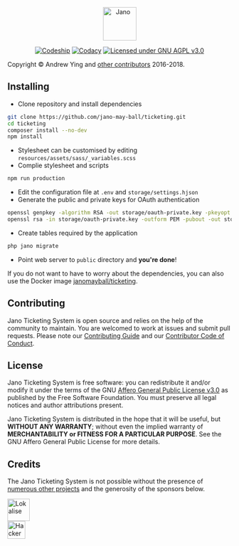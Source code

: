<p align="center"><img src="https://raw.githubusercontent.com/jano-may-ball/ticketing/master/logo.png" height="75" alt="Jano"></p>

<p align="center">
<a href="https://app.codeship.com/projects/319077"><img src="https://img.shields.io/codeship/ee9f4010-e46c-0136-4bf8-2a01672139f5/master.svg" alt="Codeship"></a>
 <a href="https://www.codacy.com/app/jano/ticketing?utm_source=github.com&amp;utm_medium=referral&amp;utm_content=jano-may-ball/ticketing&amp;utm_campaign=Badge_Grade"><img src="https://img.shields.io/codacy/grade/25ff23782c494860967de4de1eded43a/master.svg" alt="Codacy"></a>
 <a href="https://github.com/jano-may-ball/ticketing/blob/master/README.md"><img src="https://img.shields.io/badge/license-GNU%20AGPL%20v3.0-blue.svg" alt="Licensed under GNU AGPL v3.0"></a>
</p>

Copyright &copy; Andrew Ying and [other contributors](https://github.com/jano-may-ball/ticketing/graphs/contributors)
 2016-2018.

## Installing
*  Clone repository and install dependencies
```bash
git clone https://github.com/jano-may-ball/ticketing.git
cd ticketing
composer install --no-dev
npm install
```
*  Stylesheet can be customised by editing `resources/assets/sass/_variables.scss`
*  Complie stylesheet and scripts
```bash
npm run production
```
*  Edit the configuration file at `.env` and `storage/settings.hjson`
*  Generate the public and private keys for OAuth authentication
```bash
openssl genpkey -algorithm RSA -out storage/oauth-private.key -pkeyopt rsa_keygen_bits:2048
openssl rsa -in storage/oauth-private.key -outform PEM -pubout -out storage/oauth-public.key
```
*  Create tables required by the application
```bash
php jano migrate
```
*  Point web server to `public` directory and **you're done**!

If you do not want to have to worry about the dependencies, you can also use the Docker image [janomayball/ticketing](https://hub.docker.com/r/janomayball/ticketing).

## Contributing
Jano Ticketing System is open source and relies on the help of the community to maintain. You are welcomed to work at issues and submit pull requests. Please note our [Contributing Guide](CONTRIBUTING.md) and our [Contributor Code of Conduct](CODE_OF_CONDUCT.md).

## License
Jano Ticketing System is free software: you can redistribute it and/or modify it under the terms of the GNU [Affero General Public License v3.0](LICENSE.md) as published by the Free Software Foundation. You must preserve all legal notices and author attributions present.

Jano Ticketing System is distributed in the hope that it will be useful, but **WITHOUT ANY WARRANTY**; without even 
the implied warranty of **MERCHANTABILITY or FITNESS FOR A PARTICULAR PURPOSE**.  See the GNU Affero General Public License for more details.

## Credits
The Jano Ticketing System is not possible without the presence of [numerous other projects](CREDITS.md) and the generosity of the sponsors below.

<a href="https://lokalise.co" target="_blank"><img src="https://lokalise.co/img/lokalise_logo_black.png" height="50" alt="Lokalise"></a><br />
<a href="https://www.hackerone.com" target="_blank"><img src="https://www.hackerone.com/sites/default/files/2017-06/HackerOne.png" height="40" alt="HackerOne"></a>
